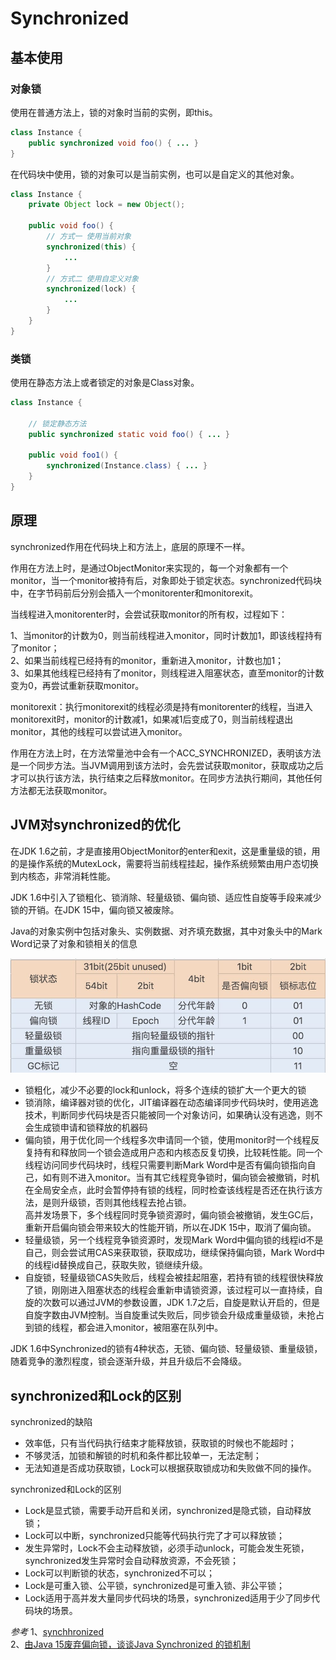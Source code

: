 # Synchronized

## 基本使用

### 对象锁

使用在普通方法上，锁的对象时当前的实例，即this。

```Java
class Instance {
    public synchronized void foo() { ... }
}
```

在代码块中使用，锁的对象可以是当前实例，也可以是自定义的其他对象。

```Java
class Instance {
    private Object lock = new Object();

    public void foo() { 
        // 方式一 使用当前对象
        synchronized(this) {
            ...
        }
        // 方式二 使用自定义对象
        synchronized(lock) {
            ...
        }
    }
}
```

### 类锁

使用在静态方法上或者锁定的对象是Class对象。

```Java
class Instance {

    // 锁定静态方法
    public synchronized static void foo() { ... }

    public void foo1() {
        synchronized(Instance.class) { ... }
    }
}
```

## 原理

synchronized作用在代码块上和方法上，底层的原理不一样。

作用在方法上时，是通过ObjectMonitor来实现的，每一个对象都有一个monitor，当一个monitor被持有后，对象即处于锁定状态。synchronized代码块中，在字节码前后分别会插入一个monitorenter和monitorexit。

当线程进入monitorenter时，会尝试获取monitor的所有权，过程如下：

1、当monitor的计数为0，则当前线程进入monitor，同时计数加1，即该线程持有了monitor；  
2、如果当前线程已经持有的monitor，重新进入monitor，计数也加1；  
3、如果其他线程已经持有了monitor，则线程进入阻塞状态，直至monitor的计数变为0，再尝试重新获取monitor。

monitorexit：执行monitorexit的线程必须是持有monitorenter的线程，当进入monitorexit时，monitor的计数减1，如果减1后变成了0，则当前线程退出monitor，其他的线程可以尝试进入monitor。

作用在方法上时，在方法常量池中会有一个ACC_SYNCHRONIZED，表明该方法是一个同步方法。当JVM调用到该方法时，会先尝试获取monitor，获取成功之后才可以执行该方法，执行结束之后释放monitor。在同步方法执行期间，其他任何方法都无法获取monitor。

## JVM对synchronized的优化

在JDK 1.6之前，才是直接用ObjectMonitor的enter和exit，这是重量级的锁，用的是操作系统的MutexLock，需要将当前线程挂起，操作系统频繁由用户态切换到内核态，非常消耗性能。

JDK 1.6中引入了锁粗化、锁消除、轻量级锁、偏向锁、适应性自旋等手段来减少锁的开销。在JDK 15中，偏向锁又被废除。

Java的对象实例中包括对象头、实例数据、对齐填充数据，其中对象头中的Mark Word记录了对象和锁相关的信息

![Mark Word](../../../img/java-object-mark-word.jpeg)

- 锁粗化，减少不必要的lock和unlock，将多个连续的锁扩大一个更大的锁
- 锁消除，编译器对锁的优化，JIT编译器在动态编译同步代码块时，使用逃逸技术，判断同步代码块是否只能被同一个对象访问，如果确认没有逃逸，则不会生成锁申请和锁释放的机器码
- 偏向锁，用于优化同一个线程多次申请同一个锁，使用monitor时一个线程反复持有和释放同一个锁会造成用户态和内核态反复切换，比较耗性能。同一个线程访问同步代码块时，线程只需要判断Mark Word中是否有偏向锁指向自己，如有则不进入monitor。当有其它线程竞争锁时，偏向锁会被撤销，时机在全局安全点，此时会暂停持有锁的线程，同时检查该线程是否还在执行该方法，是则升级锁，否则其他线程去抢占锁。  
  高并发场景下，多个线程同时竞争锁资源时，偏向锁会被撤销，发生GC后，重新开启偏向锁会带来较大的性能开销，所以在JDK 15中，取消了偏向锁。
- 轻量级锁，另一个线程竞争锁资源时，发现Mark Word中偏向锁的线程id不是自己，则会尝试用CAS来获取锁，获取成功，继续保持偏向锁，Mark Word中的线程id替换成自己，获取失败，锁继续升级。
- 自旋锁，轻量级锁CAS失败后，线程会被挂起阻塞，若持有锁的线程很快释放了锁，刚刚进入阻塞状态的线程会重新申请锁资源，该过程可以一直持续，自旋的次数可以通过JVM的参数设置，JDK 1.7之后，自旋是默认开启的，但是自旋字数由JVM控制。当自旋重试失败后，同步锁会升级成重量级锁，未抢占到锁的线程，都会进入monitor，被阻塞在队列中。

JDK 1.6中Synchronized的锁有4种状态，无锁、偏向锁、轻量级锁、重量级锁，随着竞争的激烈程度，锁会逐渐升级，并且升级后不会降级。

## synchronized和Lock的区别

synchronized的缺陷

- 效率低，只有当代码执行结束才能释放锁，获取锁的时候也不能超时；
- 不够灵活，加锁和解锁的时机和条件都比较单一，无法定制；
- 无法知道是否成功获取锁，Lock可以根据获取锁成功和失败做不同的操作。

synchronized和Lock的区别

- Lock是显式锁，需要手动开启和关闭，synchronized是隐式锁，自动释放锁；
- Lock可以中断，synchronized只能等代码执行完了才可以释放锁；
- 发生异常时，Lock不会主动释放锁，必须手动unlock，可能会发生死锁，synchronized发生异常时会自动释放资源，不会死锁；
- Lock可以判断锁的状态，synchronized不可以；
- Lock是可重入锁、公平锁，synchronized是可重入锁、非公平锁；
- Lock适用于高并发大量同步代码块的场景，synchronized适用于少了同步代码块的场景。

*参考*
1、[synchhronized](https://www.pdai.tech/md/java/thread/java-thread-x-key-synchronized.html)  
2、[由Java 15废弃偏向锁，谈谈Java Synchronized 的锁机制](https://www.cnblogs.com/510602159-Yano/p/14098797.html)
